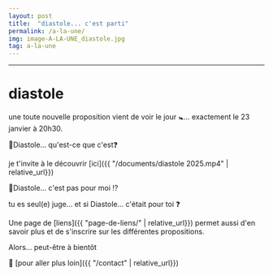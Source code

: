```yaml
---
layout: post
title:  "diastole... c'est parti"
permalink: /a-la-une/
img: image-A-LA-UNE_diastole.jpg
tag: a-la-une
---
```

****

# diastole

une toute nouvelle proposition vient de voir le jour 🚼​... exactement le 23 janvier à 20h30.

🔸️Diastole... qu'est-ce que c'est❓​

je t'invite à le découvrir [ici]({{ "/documents/diastole 2025.mp4"  | relative_url}})

🔸️Diastole... c'est pas pour moi ⁉️​

tu es seul(e) juge... et si Diastole... c'était pour toi ❓​

Une page de [liens]({{ "page-de-liens/"  | relative_url}}) permet aussi d'en savoir plus et de s'inscrire sur les différentes propositions.

Alors... peut-être à bientôt


👣 [pour aller plus loin]({{ "/contact"  | relative_url}})
